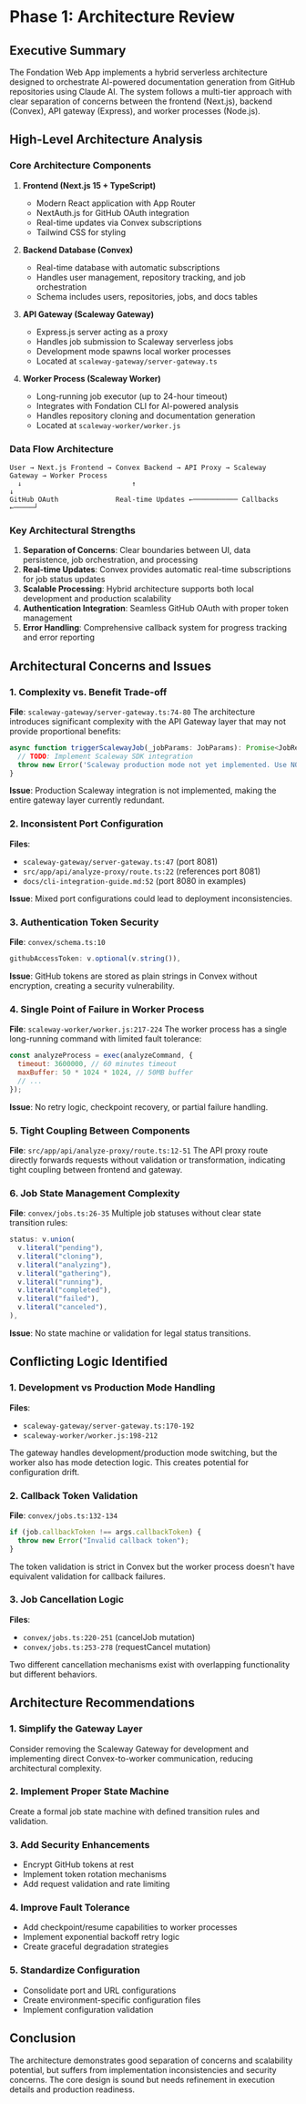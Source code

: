 # Phase 1: Architecture Review

## Executive Summary

The Fondation Web App implements a hybrid serverless architecture designed to orchestrate AI-powered documentation generation from GitHub repositories using Claude AI. The system follows a multi-tier approach with clear separation of concerns between the frontend (Next.js), backend (Convex), API gateway (Express), and worker processes (Node.js).

## High-Level Architecture Analysis

### Core Architecture Components

1. **Frontend (Next.js 15 + TypeScript)**
   - Modern React application with App Router
   - NextAuth.js for GitHub OAuth integration
   - Real-time updates via Convex subscriptions
   - Tailwind CSS for styling

2. **Backend Database (Convex)**
   - Real-time database with automatic subscriptions
   - Handles user management, repository tracking, and job orchestration
   - Schema includes users, repositories, jobs, and docs tables

3. **API Gateway (Scaleway Gateway)**
   - Express.js server acting as a proxy
   - Handles job submission to Scaleway serverless jobs
   - Development mode spawns local worker processes
   - Located at `scaleway-gateway/server-gateway.ts`

4. **Worker Process (Scaleway Worker)**
   - Long-running job executor (up to 24-hour timeout)
   - Integrates with Fondation CLI for AI-powered analysis
   - Handles repository cloning and documentation generation
   - Located at `scaleway-worker/worker.js`

### Data Flow Architecture

```
User → Next.js Frontend → Convex Backend → API Proxy → Scaleway Gateway → Worker Process
  ↓                           ↑                                            ↓
GitHub OAuth              Real-time Updates ←─────────── Callbacks ←─────┘
```

### Key Architectural Strengths

1. **Separation of Concerns**: Clear boundaries between UI, data persistence, job orchestration, and processing
2. **Real-time Updates**: Convex provides automatic real-time subscriptions for job status updates
3. **Scalable Processing**: Hybrid architecture supports both local development and production scalability
4. **Authentication Integration**: Seamless GitHub OAuth with proper token management
5. **Error Handling**: Comprehensive callback system for progress tracking and error reporting

## Architectural Concerns and Issues

### 1. Complexity vs. Benefit Trade-off
**File**: `scaleway-gateway/server-gateway.ts:74-80`
The architecture introduces significant complexity with the API Gateway layer that may not provide proportional benefits:

```typescript
async function triggerScalewayJob(_jobParams: JobParams): Promise<JobResult> {
  // TODO: Implement Scaleway SDK integration
  throw new Error('Scaleway production mode not yet implemented. Use NODE_ENV=development for local testing.');
}
```

**Issue**: Production Scaleway integration is not implemented, making the entire gateway layer currently redundant.

### 2. Inconsistent Port Configuration
**Files**: 
- `scaleway-gateway/server-gateway.ts:47` (port 8081)
- `src/app/api/analyze-proxy/route.ts:22` (references port 8081)
- `docs/cli-integration-guide.md:52` (port 8080 in examples)

**Issue**: Mixed port configurations could lead to deployment inconsistencies.

### 3. Authentication Token Security
**File**: `convex/schema.ts:10`
```typescript
githubAccessToken: v.optional(v.string()),
```

**Issue**: GitHub tokens are stored as plain strings in Convex without encryption, creating a security vulnerability.

### 4. Single Point of Failure in Worker Process
**File**: `scaleway-worker/worker.js:217-224`
The worker process has a single long-running command with limited fault tolerance:

```javascript
const analyzeProcess = exec(analyzeCommand, {
  timeout: 3600000, // 60 minutes timeout
  maxBuffer: 50 * 1024 * 1024, // 50MB buffer
  // ...
});
```

**Issue**: No retry logic, checkpoint recovery, or partial failure handling.

### 5. Tight Coupling Between Components
**File**: `src/app/api/analyze-proxy/route.ts:12-51`
The API proxy route directly forwards requests without validation or transformation, indicating tight coupling between frontend and gateway.

### 6. Job State Management Complexity
**File**: `convex/jobs.ts:26-35`
Multiple job statuses without clear state transition rules:

```typescript
status: v.union(
  v.literal("pending"),
  v.literal("cloning"),
  v.literal("analyzing"),
  v.literal("gathering"),
  v.literal("running"),
  v.literal("completed"),
  v.literal("failed"),
  v.literal("canceled"),
),
```

**Issue**: No state machine or validation for legal status transitions.

## Conflicting Logic Identified

### 1. Development vs Production Mode Handling
**Files**: 
- `scaleway-gateway/server-gateway.ts:170-192`
- `scaleway-worker/worker.js:198-212`

The gateway handles development/production mode switching, but the worker also has mode detection logic. This creates potential for configuration drift.

### 2. Callback Token Validation
**File**: `convex/jobs.ts:132-134`
```typescript
if (job.callbackToken !== args.callbackToken) {
  throw new Error("Invalid callback token");
}
```

The token validation is strict in Convex but the worker process doesn't have equivalent validation for callback failures.

### 3. Job Cancellation Logic
**Files**:
- `convex/jobs.ts:220-251` (cancelJob mutation)
- `convex/jobs.ts:253-278` (requestCancel mutation)

Two different cancellation mechanisms exist with overlapping functionality but different behaviors.

## Architecture Recommendations

### 1. Simplify the Gateway Layer
Consider removing the Scaleway Gateway for development and implementing direct Convex-to-worker communication, reducing architectural complexity.

### 2. Implement Proper State Machine
Create a formal job state machine with defined transition rules and validation.

### 3. Add Security Enhancements
- Encrypt GitHub tokens at rest
- Implement token rotation mechanisms
- Add request validation and rate limiting

### 4. Improve Fault Tolerance
- Add checkpoint/resume capabilities to worker processes
- Implement exponential backoff retry logic
- Create graceful degradation strategies

### 5. Standardize Configuration
- Consolidate port and URL configurations
- Create environment-specific configuration files
- Implement configuration validation

## Conclusion

The architecture demonstrates good separation of concerns and scalability potential, but suffers from implementation inconsistencies and security concerns. The core design is sound but needs refinement in execution details and production readiness.